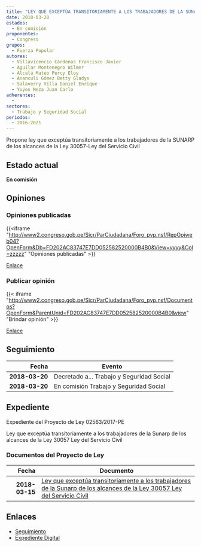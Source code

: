```yaml
---
title: "LEY QUE EXCEPTÚA TRANSITORIAMENTE A LOS TRABAJADORES DE LA SUNARP DE LOS ALCANCES DE LA LEY 30057-LEY DEL SERVICIO CIVIL"
date: 2018-03-20
estados: 
  - En comisión
proponentes: 
  - Congreso
grupos: 
  - Fuerza Popular
autores: 
  - Villavicencio Cárdenas Francisco Javier
  - Aguilar Montenegro Wilmer
  - Alcalá Mateo Percy Eloy
  - Ananculi Gómez Betty Gladys
  - Salaverry Villa Daniel Enrique
  - Yuyes Meza Juan Carlo
adherentes: 
  - 
sectores: 
  - Trabajo y Seguridad Social
periodos: 
  - 2016-2021
---
```


Propone ley que exceptúa transitoriamente a los trabajadores de la SUNARP de los alcances de la Ley 30057-Ley del Servicio Civil


## Estado actual

**En comisión**

## Opiniones

### Opiniones publicadas

{{<iframe "http://www2.congreso.gob.pe/Sicr/ParCiudadana/Foro_pvp.nsf/RepOpiweb04?OpenForm&Db=FD202AC83747E7DD052582520000B4B0&View=yyyy&Col=zzzzz" "Opiniones publicadas" >}}

[Enlace](http://www2.congreso.gob.pe/Sicr/ParCiudadana/Foro_pvp.nsf/RepOpiweb04?OpenForm&Db=FD202AC83747E7DD052582520000B4B0&View=yyyy&Col=zzzzz)
### Publicar opinión

{{< iframe "http://www2.congreso.gob.pe/Sicr/ParCiudadana/Foro_pvp.nsf/Documentos?OpenForm&ParentUnid=FD202AC83747E7DD052582520000B4B0&view" "Brindar opinión" >}}

[Enlace](http://www2.congreso.gob.pe/Sicr/ParCiudadana/Foro_pvp.nsf/Documentos?OpenForm&ParentUnid=FD202AC83747E7DD052582520000B4B0&view)

## Seguimiento

| Fecha | Evento |
|------:|--------|
| **2018-03-20** | Decretado a... Trabajo y Seguridad Social|
| **2018-03-20** | En comisión Trabajo y Seguridad Social|


## Expediente

Expediente del Proyecto de Ley 02563/2017-PE

Ley que exceptúa transitoriamente a los trabajadores de la Sunarp de los alcances de la Ley 30057 Ley del Servicio Civil


### Documentos del Proyecto de Ley

| Fecha | Documento |
|------:|--------|
| **2018-03-15** | [Ley que exceptúa transitoriamente a los trabajadores de la Sunarp de los alcances de la Ley 30057 Ley del Servicio Civil](http://www.leyes.congreso.gob.pe/Documentos/2016_2021/Proyectos_de_Ley_y_de_Resoluciones_Legislativas/PL0256320180315..pdf) |

## Enlaces 

- [Seguimiento](http://www2.congreso.gob.pe/Sicr/TraDocEstProc/CLProLey2016.nsf/f7fff46988ca05b1052578e100829cc7/e06e22d9f78a18cd05258251007c9af0?OpenDocument)
- [Expediente Digital](http://www2.congreso.gob.pe/Sicr/TraDocEstProc/CLProLey2016.nsf/f7fff46988ca05b1052578e100829cc7/e06e22d9f78a18cd05258251007c9af0?OpenDocument&Click=05257FB7005EB655.eb71d0cf91d8294e05256cdf006b5706/$Body/0.1C6C)
